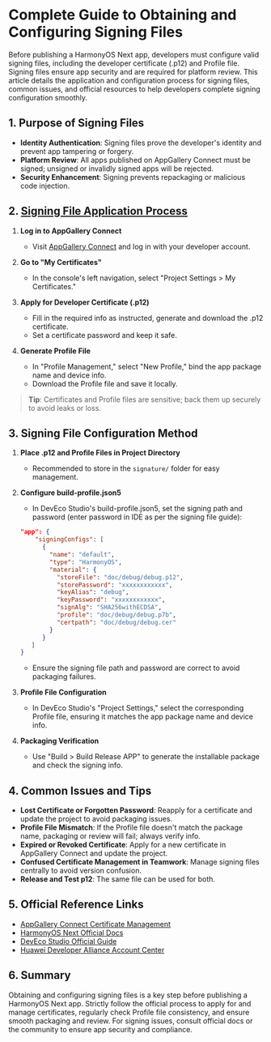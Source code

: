 # Complete Guide to Obtaining and Configuring Signing Files

Before publishing a HarmonyOS Next app, developers must configure valid signing files, including the developer certificate (.p12) and Profile file. Signing files ensure app security and are required for platform review. This article details the application and configuration process for signing files, common issues, and official resources to help developers complete signing configuration smoothly.

## 1. Purpose of Signing Files

- **Identity Authentication**: Signing files prove the developer's identity and prevent app tampering or forgery.
- **Platform Review**: All apps published on AppGallery Connect must be signed; unsigned or invalidly signed apps will be rejected.
- **Security Enhancement**: Signing prevents repackaging or malicious code injection.

## 2. [Signing File Application Process](https://developer.huawei.com/consumer/cn/doc/harmonyos-guides/ide-publish-app#section793484619307)

1. **Log in to AppGallery Connect**
   - Visit [AppGallery Connect](https://developer.huawei.com/consumer/cn/service/josp/agc/index.html) and log in with your developer account.

2. **Go to "My Certificates"**
   - In the console's left navigation, select "Project Settings > My Certificates."

3. **Apply for Developer Certificate (.p12)**
   - Fill in the required info as instructed, generate and download the .p12 certificate.
   - Set a certificate password and keep it safe.

4. **Generate Profile File**
   - In "Profile Management," select "New Profile," bind the app package name and device info.
   - Download the Profile file and save it locally.

> **Tip**: Certificates and Profile files are sensitive; back them up securely to avoid leaks or loss.

## 3. Signing File Configuration Method

1. **Place .p12 and Profile Files in Project Directory**
   - Recommended to store in the `signature/` folder for easy management.

2. **Configure build-profile.json5**
   - In DevEco Studio's build-profile.json5, set the signing path and password (enter password in IDE as per the signing file guide):
   ```json
   "app": {
       "signingConfigs": [
         {
           "name": "default",
           "type": "HarmonyOS",
           "material": {
             "storeFile": "doc/debug/debug.p12",
             "storePassword": "xxxxxxxxxxxx",
             "keyAlias": "debug",
             "keyPassword": "xxxxxxxxxxxx",
             "signAlg": "SHA256withECDSA",
             "profile": "doc/debug/debug.p7b",
             "certpath": "doc/debug/debug.cer"
           }
         }
      ]
   }
   ```
   - Ensure the signing file path and password are correct to avoid packaging failures.

3. **Profile File Configuration**
   - In DevEco Studio's "Project Settings," select the corresponding Profile file, ensuring it matches the app package name and device info.

4. **Packaging Verification**
   - Use "Build > Build Release APP" to generate the installable package and check the signing info.

## 4. Common Issues and Tips

- **Lost Certificate or Forgotten Password**: Reapply for a certificate and update the project to avoid packaging issues.
- **Profile File Mismatch**: If the Profile file doesn't match the package name, packaging or review will fail; always verify info.
- **Expired or Revoked Certificate**: Apply for a new certificate in AppGallery Connect and update the project.
- **Confused Certificate Management in Teamwork**: Manage signing files centrally to avoid version confusion.
- **Release and Test p12**: The same file can be used for both.

## 5. Official Reference Links

- [AppGallery Connect Certificate Management](https://developer.huawei.com/consumer/cn/service/josp/agc/index.html#/harmonyOSDevPlatform/9249519184596237889)
- [HarmonyOS Next Official Docs](https://developer.huawei.com/consumer/cn/doc/)
- [DevEco Studio Official Guide](https://developer.huawei.com/consumer/cn/doc/harmonyos-guides/ide-quick-start)
- [Huawei Developer Alliance Account Center](https://developer.huawei.com/consumer/cn/)

## 6. Summary

Obtaining and configuring signing files is a key step before publishing a HarmonyOS Next app. Strictly follow the official process to apply for and manage certificates, regularly check Profile file consistency, and ensure smooth packaging and review. For signing issues, consult official docs or the community to ensure app security and compliance. 